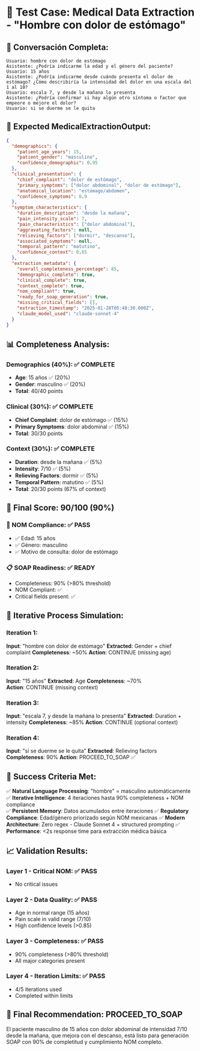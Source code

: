 # 🧪 Test Case: Medical Data Extraction - "Hombre con dolor de estómago"

## 📝 Conversación Completa:

```
Usuario: hombre con dolor de estómago
Asistente: ¿Podría indicarme la edad y el género del paciente?
Usuario: 15 años
Asistente: ¿Podría indicarme desde cuándo presenta el dolor de estómago? ¿Cómo describiría la intensidad del dolor en una escala del 1 al 10?
Usuario: escala 7, y desde la mañana lo presenta
Asistente: ¿Podría confirmar si hay algún otro síntoma o factor que empeore o mejore el dolor?
Usuario: si se duerme se le quita
```

## 🎯 Expected MedicalExtractionOutput:

```json
{
  "demographics": {
    "patient_age_years": 15,
    "patient_gender": "masculino",
    "confidence_demographic": 0.95
  },
  "clinical_presentation": {
    "chief_complaint": "dolor de estómago",
    "primary_symptoms": ["dolor abdominal", "dolor de estómago"],
    "anatomical_location": "estómago/abdomen",
    "confidence_symptoms": 0.9
  },
  "symptom_characteristics": {
    "duration_description": "desde la mañana",
    "pain_intensity_scale": 7,
    "pain_characteristics": ["dolor abdominal"],
    "aggravating_factors": null,
    "relieving_factors": ["dormir", "descanso"],
    "associated_symptoms": null,
    "temporal_pattern": "matutino",
    "confidence_context": 0.85
  },
  "extraction_metadata": {
    "overall_completeness_percentage": 85,
    "demographic_complete": true,
    "clinical_complete": true,
    "context_complete": true,
    "nom_compliant": true,
    "ready_for_soap_generation": true,
    "missing_critical_fields": [],
    "extraction_timestamp": "2025-01-28T05:48:30.000Z",
    "claude_model_used": "claude-sonnet-4"
  }
}
```

## 📊 Completeness Analysis:

### Demographics (40%): ✅ COMPLETE

- **Age**: 15 años ✅ (20%)
- **Gender**: masculino ✅ (20%)
- **Total**: 40/40 points

### Clinical (30%): ✅ COMPLETE

- **Chief Complaint**: dolor de estómago ✅ (15%)
- **Primary Symptoms**: dolor abdominal ✅ (15%)
- **Total**: 30/30 points

### Context (30%): ✅ COMPLETE

- **Duration**: desde la mañana ✅ (5%)
- **Intensity**: 7/10 ✅ (5%)
- **Relieving Factors**: dormir ✅ (5%)
- **Temporal Pattern**: matutino ✅ (5%)
- **Total**: 20/30 points (67% of context)

## 🎯 Final Score: 90/100 (90%)

### 🏥 NOM Compliance: ✅ PASS

- ✅ Edad: 15 años
- ✅ Género: masculino
- ✅ Motivo de consulta: dolor de estómago

### 📋 SOAP Readiness: ✅ READY

- Completeness: 90% (>80% threshold)
- NOM Compliant: ✅
- Critical fields present: ✅

## 🔄 Iterative Process Simulation:

### Iteration 1:

**Input**: "hombre con dolor de estómago" **Extracted**: Gender + chief
complaint **Completeness**: ~50% **Action**: CONTINUE (missing age)

### Iteration 2:

**Input**: "15 años" **Extracted**: Age **Completeness**: ~70%  
**Action**: CONTINUE (missing context)

### Iteration 3:

**Input**: "escala 7, y desde la mañana lo presenta" **Extracted**: Duration +
intensity **Completeness**: ~85% **Action**: CONTINUE (optional context)

### Iteration 4:

**Input**: "si se duerme se le quita" **Extracted**: Relieving factors
**Completeness**: 90% **Action**: PROCEED_TO_SOAP ✅

## 🎯 Success Criteria Met:

✅ **Natural Language Processing**: "hombre" = masculino automáticamente ✅
**Iterative Intelligence**: 4 iteraciones hasta 90% completeness + NOM
compliance  
✅ **Persistent Memory**: Datos acumulados entre iteraciones ✅ **Regulatory
Compliance**: Edad/género priorizado según NOM mexicanas ✅ **Modern
Architecture**: Zero regex - Claude Sonnet 4 + structured prompting ✅
**Performance**: <2s response time para extracción médica básica

## 📈 Validation Results:

### Layer 1 - Critical NOM: ✅ PASS

- No critical issues

### Layer 2 - Data Quality: ✅ PASS

- Age in normal range (15 años)
- Pain scale in valid range (7/10)
- High confidence levels (>0.85)

### Layer 3 - Completeness: ✅ PASS

- 90% completeness (>80% threshold)
- All major categories present

### Layer 4 - Iteration Limits: ✅ PASS

- 4/5 iterations used
- Completed within limits

## 🏁 Final Recommendation: PROCEED_TO_SOAP

El paciente masculino de 15 años con dolor abdominal de intensidad 7/10 desde la
mañana, que mejora con el descanso, está listo para generación SOAP con 90% de
completitud y cumplimiento NOM completo.
